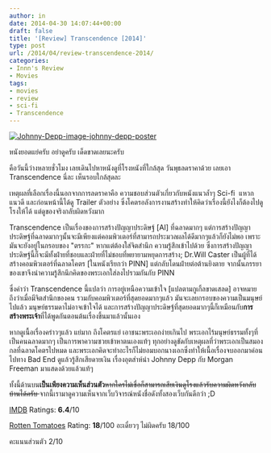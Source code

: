 ```yaml
---
author: in
date: 2014-04-30 14:07:44+00:00
draft: false
title: '[Review] Transcendence [2014]'
type: post
url: /2014/04/review-transcendence-2014/
categories:
- Innn's Review
- Movies
tags:
- movies
- review
- sci-fi
- Transcendence
---
```


[![Johnny-Depp-image-johnny-depp-poster](https://www.cyruszhang.com/wp-content/uploads/2014/04/Johnny-Depp-image-johnny-depp-poster.jpg)
](https://www.cyruszhang.com/wp-content/uploads/2014/04/Johnny-Depp-image-johnny-depp-poster.jpg)

หนังยอดแย่ครับ อย่าดูครับ เด็ดขาดเลยนะครับ

คือวันนี้ว่างหลายชั่วโมง เลยเดินไปหาหนังดูที่โรงหนังที่ใกล้สุด วันพุธลดราคาด้วย เลยเอา Transcendence นี่ละ เห็นรอบใกล้สุดละ

เหตุผลที่เลือกเรื่องนี้นอกจากการลดราคาคือ ความชอบส่วนตัวเกี่ยวกับหนังแนวล้ำๆ Sci-fi  แหวกแนวดี และก่อนหน้านี้ได้ดู Trailer ตัวอย่าง ซึ่งโคตรอลังการงานสร้างทำให้คิดว่าเรื่องนี้ยังไงก็ต้องไปดูโรงให้ได้ แต่ดูของจริงกลับผิดหวังมาก

<!-- more -->


Transcendence เป็นเรื่องของการสร้างปัญญาประดิษฐ์ [AI] ที่ฉลาดมากๆ แต่การสร้างปัญญาประดิษฐ์ที่ฉลาดมากๆนั้นจะมีเพียงแต่คอมพิวเตอร์ที่สามารถประมวลผลได้ดีมากๆแล้วก็ยังไม่พอ เพราะมันจะยังอยู่ในกรอบของ "ตรรกะ" หากแต่ต้องใส่จิตสำนึก ความรู้สึกเข้าไปด้วย ซึ่งการสร้างปัญญาประดิษฐ์นี้ก็จะมีทั้งฝ่ายที่ชอบและฝ่ายที่ไม่ชอบที่พยายามหยุดการสร้าง; Dr.Will Caster เป็นผู้ที่ได้สร้างคอมพิวเตอร์ที่ฉลาดโคตร [ในหนังเรียกว่า PINN] แต่กลับโดนฝ่ายต่อต้านยิงตาย จากนั้นภรรยาของเขาจึงนำความรู้สึกนึกคิดของพระเอกใส่ลงไปรวมกันกับ PINN

ซึ่งคำว่า Transcendence นี้แปลว่า การอยู่เหนือความเข้าใจ [แปลตามกูเกิ้ลขาดเสลด] อาจหมายถึงว่าเมื่อมีจิตสำนึกของคน รวมกับคอมพิวเตอร์ที่สุดยอดมากๆแล้ว มันจะเลยกรอบของความเป็นมนุษย์ไปแล้ว มนุษย์ธรรมดาไม่อาจเข้าใจได้ และการสร้างปัญญาประดิษฐ์ที่สุดยอดมากๆนี้ก็เหมือนกับ**การสร้างพระเจ้า**ที่ได้พูดกันตอนต้นเรื่องขึ้นมาแล้วนั้นเอง

หากดูเนื้อเรื่องคร่าวๆแล้ว แย่มาก ถึงโคตรแย่ เอาชนะพระเอกง่ายเกินไป พระเอกไร้มนุษย์ธรรมทั้งๆที่เป็นคนฉลาดมากๆ เป็นการพาความซวยเข้าหาตนเองแท้ๆ ทุกอย่างดูขัดกับเหตุผลที่ว่าพระเอกเป็นสมองกลที่ฉลาดโคตรไปหมด และพระเอกคิดจะทำอะไรก็ไม่ยอมบอกนางเอกซึ่งทำให้เนื้อเรื่องจบออกมาค่อนไปทาง Bad End ดูแล้วรู้สึกเสียดายเงิน เรื่องอุตส่าห์นำ Johnny Depp กับ Morgan Freeman มาแสดงด้วยแล้วแท้ๆ

ทั้งนี้ด้านบน**เป็นเพียงความเห็นส่วนตัว**<del>หากใครไม่เชื่อก็สามารถเสียเงินดูโรงแล้วรับความผิดหวังกลับบ้านได้ครับ </del>จากนี้เรามาดูความเห็นจากเว็บวิจารณ์หนังชื่อดังทั้งสองเว็บกันดีกว่า ;D

[IMDB](http://www.imdb.com/title/tt2209764/) Ratings: **6.4**/10

[Rotten Tomatoes](http://www.rottentomatoes.com/m/transcendence_2014/) Rating: **18**/100 อะเดี๋ยวๆ ไม่ผิดครับ 18/100

คะแนนส่วนตัว 2/10




